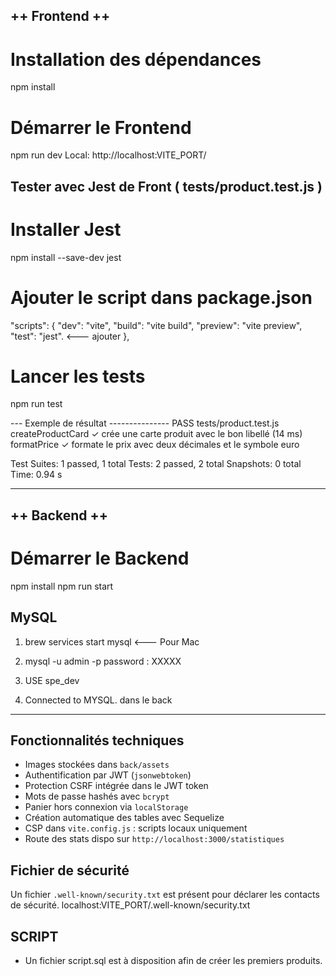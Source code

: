 
  ## ++ Frontend  ++ 
  # Installation des dépendances
  npm install 

  # Démarrer le Frontend
  npm run dev
  Local:  http://localhost:VITE_PORT/


  ## Tester avec Jest de Front  ( tests/product.test.js )
  # Installer Jest
  npm install --save-dev jest

  # Ajouter le script dans package.json

  "scripts": {
      "dev": "vite",
      "build": "vite build",
      "preview": "vite preview",
      "test": "jest". <--- ajouter
    },

  # Lancer les tests
  npm run test

  ---  Exemple de résultat ---------------
  PASS  tests/product.test.js
    createProductCard
      ✓ crée une carte produit avec le bon libellé (14 ms)
    formatPrice
      ✓ formate le prix avec deux décimales et le symbole euro

  Test Suites: 1 passed, 1 total
  Tests:       2 passed, 2 total
  Snapshots:   0 total
  Time:        0.94 s

  -----------------------------------------

  ## ++ Backend ++
  # Démarrer le Backend
  npm install
  npm run start

  ## MySQL
  1. brew services start mysql <--- Pour Mac
  1. mysql -u admin -p
  password : XXXXX

  2. USE spe_dev
  3. Connected to MYSQL. dans le back

  -----------------------------------------

## Fonctionnalités techniques

- Images stockées dans `back/assets`
- Authentification par JWT (`jsonwebtoken`)
- Protection CSRF intégrée dans le JWT token
- Mots de passe hashés avec `bcrypt`
- Panier hors connexion via `localStorage`
- Création automatique des tables avec Sequelize
- CSP dans `vite.config.js` : scripts locaux uniquement
- Route des stats dispo sur `http://localhost:3000/statistiques`

## Fichier de sécurité

Un fichier `.well-known/security.txt` est présent pour déclarer les contacts de sécurité.
localhost:VITE_PORT/.well-known/security.txt

## SCRIPT

- Un fichier script.sql est à disposition afin de créer les premiers produits.
